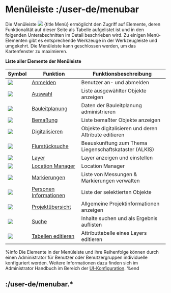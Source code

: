 # Menüleiste :/user-de/menubar

Die Menüleiste ![](baseline-menu-24px.svg) {title Menü} ermöglicht den Zugriff auf Elemente, deren Funktionalität auf dieser Seite als Tabelle aufgelistet ist und in den folgenden Unterabschnitten im Detail beschrieben wird. Zu einigen Menü-Elementen gibt es entsprechende Werkzeuge in der Werkzeugleiste und umgekehrt. Die Menüleiste kann geschlossen werden, um das Kartenfenster zu maximieren.

**Liste aller Elemente der Menüleiste** 

| Symbol                                | Funktion                   						| Funktionsbeschreibung                         |
|---------------------------------------|-----------------------------------------------------------------------|-----------------------------------------------|
| ![](baseline-person-24px.svg)		| [Anmelden](/user-de/menubar.anmelden)	 				| Benutzer an- und abmelden	 		|
| ![](gbd-icon-auswahl-01.svg)        	| [Auswahl](/user-de/menubar.auswahl)  					| Liste ausgewählter Objekte anzeigen    	|
| ![](bplan.svg)          		| [Bauleitplanung](/user-de/menubar.bauleitplanung)			| Daten der Bauleitplanung administrieren       |
| ![](gbd-icon-bemassung-02.svg)      	| [Bemaßung](/user-de/menubar.bemassung)  				| Liste bemaßter Objekte anzeigen          	|
| ![](sharp-edit-24px.svg) 		| [Digitalisieren](/user-de/menubar.digitalisieren) 			| Objekte digitalisieren und deren Attribute editieren	|
| ![](gbd-icon-flurstuecksuche-01.svg) 	| [Flurstücksuche](/user-de/menubar.flurstuecksuche)			| Beauskunftung zum Thema Liegenschaftskataster (ALKIS)	|
| ![](baseline-layers-24px.svg)        	| [Layer](/user-de/menubar.layer)       				| Layer anzeigen und einstellen			|
| ![](directions_black_24px.svg)	| [Location Manager](/user-de/menubar.location-manager) 	 	| Location Manager        			|
| ![](gbd-icon-markieren-messen-01.svg)	| [Markierungen](/user-de/menubar.markierung)    			| Liste von Messungen & Markierungen verwalten	|
| ![](person_search-24px.svg)     	| [Personen Informationen](/user-de/menubar.personen-information)	| Liste der selektierten Objekte    		|
| ![](gbd-icon-projectoverview.svg)    	| [Projektübersicht](/user-de/menubar.projektuebersicht)		| Allgemeine Projektinformationen anzeigen	|
| ![](baseline-search-24px.svg)        	| [Suche](/user-de/menubar.suche)  					| Inhalte suchen und als Ergebnis auflisten	|
| ![](table_view_black_24px.svg)       	| [Tabellen editieren](/user-de/menubar.tabellen)	 		| Attributtabelle eines Layers editieren   	|

%info
	Die Elemente in der Menüleiste und ihre Reihenfolge können durch einen Administrator für Benutzer oder Benutzergruppen individuelle konfiguriert werden. Weitere Informationen dazu finden sich im Administrator Handbuch im Bereich der [UI-Konfiguration](/doc/8.0/admin-de/config/client/index.html#ui-konfiguration).
%end

## :/user-de/menubar.*

